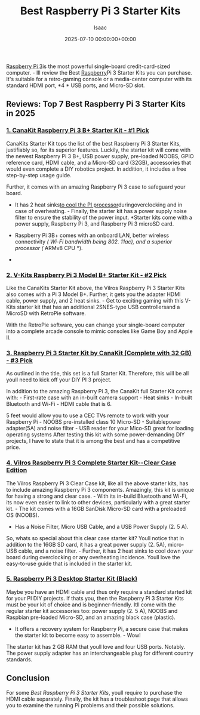 ﻿---
title: Best Raspberry Pi 3 Starter Kits
description: Raspberry Pi 3-b-review is the most powerful single-board credit-card-sized computer. - Ill review the Best Raspberry Pi 3 Starter Kits you can purchase. It's...
slug: /best-raspberry-pi-3-starter-kits/
date: 2025-07-10 00:00:00+00:00
lastmod: 2025-07-10 00:00:00+03:00
author: Isaac
categories:

- Raspberry Pi 3
tags:

- raspberry-pi-3

- best

- raspberry
layout: post
---

[Raspberry Pi 3](https://pestpolicy.com/[raspberry-pi-3](https://pestpolicy.com/raspberry-pi-models/)-b-review/)is the most powerful single-board credit-card-sized computer. - Ill review the Best [Raspberry](https://pestpolicy.com/best-heatsink-for-raspberry-pi-3/)Pi 3 Starter Kits you can purchase. It's suitable for a retro-gaming console or a media-center computer with its standard HDMI port, *4 * USB ports, and Micro-SD slot.

##  Reviews: Top 7 Best Raspberry Pi 3 Starter Kits in 2025

###  [1. CanaKit Raspberry Pi 3 B+ Starter Kit - #1 Pick](https://www.amazon.com/dp/B07BCC8PK7/?tag=p-policy-20)

CanaKits Starter Kit tops the list of the best Raspberry Pi 3 Starter Kits, justifiably so, for its superior features. Luckily, the starter kit will come with the newest Raspberry Pi 3 B+, USB power supply, pre-loaded NOOBS, GPIO reference card, HDMI cable, and a Micro-SD card (32GB), accessories that would even complete a DIY robotics project. In addition, it includes a free step-by-step usage guide.

Further, it comes with an amazing Raspberry Pi 3 case to safeguard your board.

- It has 2 heat sinks[to cool the PI processor](https://pestpolicy.com/best-heatsink-for-raspberry-pi-3/)duringoverclocking and in case of overheating. - Finally, the starter kit has a power supply noise filter to ensure the stability of the power input. *Starter kits come with a power supply, Raspberry Pi 3, and Raspberry Pi 3 microSD card.

* Raspberry Pi 3B+ comes with an onboard LAN, better wireless connectivity *(* *Wi-Fi bandwidth being 802. 11ac), and a superior processor (* ARMv8 CPU *).

*

###  [2. V-Kits Raspberry Pi 3 Model B+ Starter Kit - #2 Pick](https://www.amazon.com/dp/B07BDRD3LP/?tag=p-policy-20)

Like the CanaKits Starter Kit above, the Vilros Raspberry Pi 3 Starter Kits also comes with a Pi 3 Model B+. Further, it gets you the adapter HDMI cable, power supply, and 2 heat sinks. - Get to exciting gaming with this V-Kits starter kit that has an additional 2SNES-type USB controllersand a MicroSD with RetroPie software.

With the RetroPie software, you can change your single-board computer into a complete arcade console to mimic consoles like Game Boy and Apple II.

###  [3. Raspberry Pi 3 Starter Kit by CanaKit (Complete with 32 GB) - #3 Pick](https://www.amazon.com/dp/B01C6Q4GLE/?tag=p-policy-20)

As outlined in the title, this set is a full Starter Kit. Therefore, this will be all youll need to kick off your DIY PI 3 project.

In addition to the amazing Raspberry Pi 3, the CanaKit full Starter Kit comes with: - First-rate case with an in-built camera support - Heat sinks - In-built Bluetooth and Wi-Fi - HDMI cable that is 6.

5 feet would allow you to use a CEC TVs remote to work with your Raspberry Pi - NOOBS pre-installed class 10 Micro-SD - Suitablepower adapter(5A) and noise filter - USB reader for your Mico-SD great for loading operating systems After testing this kit with some power-demanding DIY projects, I have to state that it is among the best and has a competitive price.

###  [4. Vilros Raspberry Pi 3 Complete Starter Kit--Clear Case Edition](https://www.amazon.com/dp/B00L87YMGM/?tag=p-policy-20)

The Vilros Raspberry Pi 3 Clear Case kit, like all the above starter kits, has to include amazing Raspberry Pi 3 components. Amazingly, this kit is unique for having a strong and clear case. - With its in-build Bluetooth and Wi-Fi, its now even easier to link to other devices, particularly with a great starter kit. - The kit comes with a 16GB SanDisk Micro-SD card with a preloaded OS (NOOBS).

- Has a Noise Filter, Micro USB Cable, and a USB Power Supply (2. 5 A).

So, whats so special about this clear case starter kit? Youll notice that in addition to the 16GB SD card, it has a great power supply (2. 5A), micro-USB cable, and a noise filter. - Further, it has 2 heat sinks to cool down your board during overclocking or any overheating incidence. Youll love the easy-to-use guide that is included in the starter kit.

###  [5. Raspberry Pi 3 Desktop Starter Kit (Black)](https://www.amazon.com/dp/B0757ZYW4T/?tag=p-policy-20)

Maybe you have an HDMI cable and thus only require a standard started kit for your PI DIY projects. If thats you, then the Raspberry Pi 3 Starter Kits must be your kit of choice and is beginner-friendly. Itll come with the regular starter kit accessories too: power supply (2. 5 A), NOOBS and Raspbian pre-loaded Micro-SD, and an amazing black case (plastic).

- It offers a recovery system for Raspberry Pi, a secure case that makes the starter kit to become easy to assemble. - Wow!

The starter kit has 2 GB RAM that youll love and four USB ports. Notably. The power supply adapter has an interchangeable plug for different country standards.

##  Conclusion

For some *Best Raspberry Pi 3 Starter Kits*, youll require to purchase the HDMI cable separately. Finally, the kit has a troubleshoot page that allows you to examine the running Pi problems and their possible solutions.

